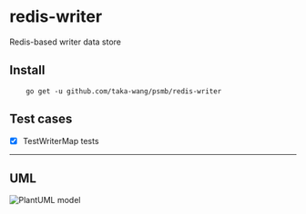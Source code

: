 # redis-writer

Redis-based writer data store

## Install

```
    go get -u github.com/taka-wang/psmb/redis-writer
```

## Test cases

- [x] TestWriterMap tests


---

## UML 

![PlantUML model](http://www.plantuml.com/plantuml/proxy?src=https://raw.githubusercontent.com/taka-wang/puml/master/redis-writer.puml)
